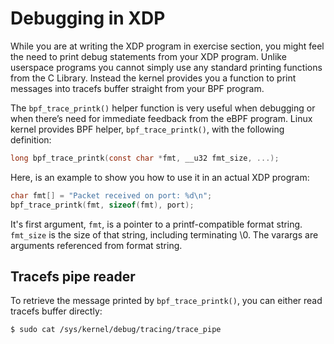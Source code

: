 # Debugging in XDP
While you are at writing the XDP program in exercise section, you might feel the need to print debug statements from your XDP program. Unlike userspace programs you cannot simply use any standard printing functions from the C Library. Instead the kernel provides you a function to print messages into tracefs buffer straight from your BPF program.

The `bpf_trace_printk()` helper function is very useful when debugging or when there’s need for immediate feedback from the eBPF program. Linux kernel provides BPF helper, `bpf_trace_printk()`, with the following definition:

```c
long bpf_trace_printk(const char *fmt, __u32 fmt_size, ...);
```

Here, is an example to show you how to use it in an actual XDP program:

```c
char fmt[] = "Packet received on port: %d\n";
bpf_trace_printk(fmt, sizeof(fmt), port);
```

It's first argument, `fmt`, is a pointer to a printf-compatible format string. `fmt_size` is the size of that string, including terminating \0. The varargs are arguments referenced from format string.

## Tracefs pipe reader
To retrieve the message printed by `bpf_trace_printk()`, you can either read tracefs buffer directly:
```bash
$ sudo cat /sys/kernel/debug/tracing/trace_pipe
```